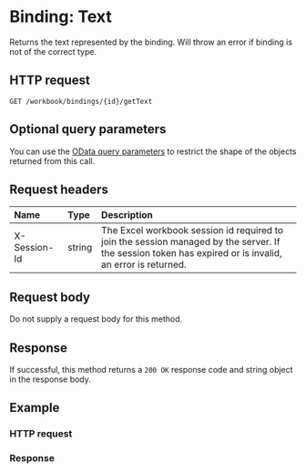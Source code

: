 # Binding: Text

Returns the text represented by the binding. Will throw an error if binding is not of the correct type.
## HTTP request
```http
GET /workbook/bindings/{id}/getText
```
## Optional query parameters
You can use the [OData query parameters](odata-optional-query-parameters.md) to restrict the shape of the objects returned from this call.
## Request headers
| Name       | Type | Description|
|:-----------|:------|:----------|
| X-Session-Id   | string  | The Excel workbook session id required to join the session managed by the server. If the session token has expired or is invalid, an error is returned.|

## Request body
Do not supply a request body for this method.


## Response
If successful, this method returns a `200 OK` response code and string object in the response body.
## Example
### HTTP request
### Response
